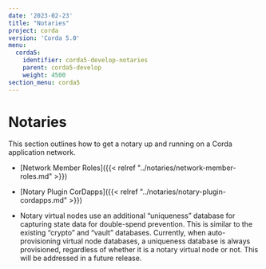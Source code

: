 ```yaml
---
date: '2023-02-23'
title: "Notaries"
project: corda
version: 'Corda 5.0'
menu:
  corda5:
    identifier: corda5-develop-notaries
    parent: corda5-develop
    weight: 4500
section_menu: corda5
---
```

# Notaries

This section outlines how to get a notary up and running on a Corda application network.

* [Network Member Roles]({{< relref "../notaries/network-member-roles.md" >}})
* [Notary Plugin CorDapps]({{< relref "../notaries/notary-plugin-cordapps.md" >}})


* Notary virtual nodes use an additional “uniqueness” database for capturing state data for double-spend prevention. This is similar to the existing “crypto” and “vault” databases. Currently, when auto-provisioning virtual node databases, a uniqueness database is always provisioned, regardless of whether it is a notary virtual node or not. This will be addressed in a future release.
